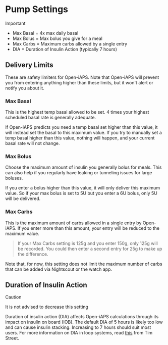 # Pump Settings
>[!IMPORTANT]
>- Max Basal = 4x max daily basal
>- Max Bolus = Max bolus you give for a meal
>- Max Carbs = Maximum carbs allowed by a single entry
>- DIA = Duration of Insulin Action (typically 7 hours)

## Delivery Limits
These are safety limiters for Open-iAPS. Note that Open-iAPS will prevent you from entering anything higher than these limits, but it won't alert or notify you about it. 

### Max Basal
This is the highest temp basal allowed to be set. 4 times your highest scheduled basal rate is generally adequate. 

If Open-iAPS predicts you need a temp basal set higher than this value, it will instead set the basal to this maximum value. If you try to manually set a temp basal higher than this value, nothing will happen, and your current basal rate will not change. 

### Max Bolus
Choose the maximum amount of insulin you generally bolus for meals. This can also help if you regularly have leaking or tunneling issues for large boluses. 

If you enter a bolus higher than this value, it will only deliver this maximum value. So if your max bolus is set to 5U but you enter a 6U bolus, only 5U will be delivered. 

### Max Carbs
This is the maximum amount of carbs allowed in a single entry by Open-iAPS. If you enter more than this amount, your entry will be reduced to the maximum value. 

>If your Max Carbs setting is 125g and you enter 150g, only 125g will be recorded. You could then enter a second entry for 25g to make up the difference.

Note that, for now, this setting does not limit the maximum number of carbs that can be added via Nightscout or the watch app.

## Duration of Insulin Action
>[!CAUTION]
>It is not advised to decrease this setting

Duration of insulin action (DIA) affects Open-iAPS calculations through its impact on insulin on board (IOB). The default DIA of 5 hours is likely too low and can cause insulin stacking. Increasing to 7 hours should suit most users. For more information on DIA in loop systems, read [this](https://www.diabettech.com/insulin/why-we-are-regularly-wrong-in-the-duration-of-insulin-action-dia-times-we-use-and-why-it-matters/) from Tim Street.
